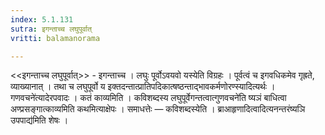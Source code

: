 ```yaml
---
index: 5.1.131
sutra: इगन्ताच्च लघुपूर्वात्‌
vritti: balamanorama

---
```

<<इगन्ताच्च लघुपूर्वात्>> - इगन्ताच्च । लघुः पूर्वोऽवयवो यस्येति विग्रहः । पूर्वत्वं च इगवधिकमेव गृह्रते, व्याख्यानात् । तथा च लघुपूर्वो य इक्तदन्तात्प्रातिपदिकात्षष्ठन्ताद्भावकर्मणोरण्स्यादित्यर्थः ।गणवचने॑त्यादेरपवादः । कतं काव्यमिति । कविशब्दस्य लघुपूर्वेगन्तत्वात्गुणवचने॑ति ष्यञं बाधित्वा अण्प्रसङ्गात्काव्यमिति कथमित्याक्षेपः । समाधत्तेः — कविशब्दस्येति । ब्राआहृणादित्वादित्यनन्तरंष्यञि उपपाद्य॑मिति शेषः । 